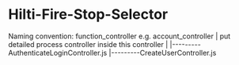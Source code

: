 # Hilti-Fire-Stop-Selector
Naming convention:
function_controller
e.g. account_controller
     | put detailed process controller inside this controller 
     |
     |---------AuthenticateLoginController.js
     |---------CreateUserController.js